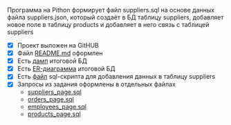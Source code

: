 
Программа на Pithon формирует файл suppliers.sql на основе данных файла suppliers.json,
который создаёт в БД таблицу suppliers, добавляет новое поле в таблицу products
и добавляет в него связь с таблицей suppliers

- [x]  Проект выложен на GitHUB
- [x]  Файл [README.md](http://README.md) оформлен
- [x]  Есть [дамп](http://bd_NT.sql) итоговой БД 
- [x]  Есть [ER-диаграмма](http://Screenshot.png) итоговой БД
- [x]  Есть [файл](http://suppliers.sql) sql-скрипта для добавления данных в таблицу suppliers
- [x]  Запросы из задания оформлены в отдельных файлах
    - [suppliers_page.sql](http://suppliers_page.sql)
    - [orders_page.sql](http://orders_page.sql)
    - [employees_page.sql](http://employees_page.sql)
    - [products_page.sql](http://products_page.sql)